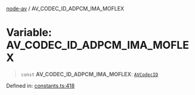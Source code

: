 [node-av](../globals.md) / AV\_CODEC\_ID\_ADPCM\_IMA\_MOFLEX

# Variable: AV\_CODEC\_ID\_ADPCM\_IMA\_MOFLEX

> `const` **AV\_CODEC\_ID\_ADPCM\_IMA\_MOFLEX**: [`AVCodecID`](../type-aliases/AVCodecID.md)

Defined in: [constants.ts:418](https://github.com/seydx/av/blob/f8631fc881b394300b1479f511d55cf1c370a87f/src/constants/constants.ts#L418)

